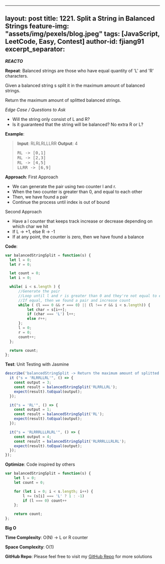 
---
layout: post
title: 1221. Split a String in Balanced Strings
feature-img: "assets/img/pexels/blog.jpeg"
tags: [JavaScript, LeetCode, Easy, Contest]
author-id: fjiang91
excerpt_separator: <!--more-->
---

***REACTO***

**Repeat**:
Balanced strings are those who have equal quantity of 'L' and 'R' characters.

Given a balanced string s split it in the maximum amount of balanced strings.

Return the maximum amount of splitted balanced strings.

*Edge Case / Questions to Ask*
* Will the string only consist of L and R?
* Is it guaranteed that the string will be balanced? No extra R or L?
<!--more-->

**Example**:
> **Input**:
> RLRLRLLLRR
> **Output**: 4
> <pre>
> RL -> [0,1]
> RL -> [2,3]
> RL -> [4,5]
> LLRR -> [6,9]
> </pre>

**Approach**:
First Approach
* We can generate the pair using two counter l and r.
* When the two counter is greater than 0, and equal to each other
* Then, we have found a pair
* Continue the process until index is out of bound

Second Approach
* Have a l counter that keeps track increase or decrease depending on which char we hit
* If L -> +1, else R -> -1
* If at any point, the counter is zero, then we have found a balance

**Code**:
```javascript
var balancedStringSplit = function(s) {
  let l = 0;
  let r = 0;

  let count = 0;
  let i = 0;

  while( i < s.length ) {
      //Generate the pair
      //Loop until l and r is greater than 0 and they're not equal to each other
      //If equal, then we found a pair and increase count
      while ( (l === 0 && r === 0) || (l !== r && i < s.length)) {
          let char = s[i++];
          if (char === 'L') l++;
          else r++;
      };
      l = 0;
      r = 0;
      count++;
  };

  return count;
};
```

**Test**: Unit Testing with Jasmine
```javascript
describe('balancedStringSplit -> Return the maximum amount of splitted balanced strings.', () => {
  it ("s = 'RLRRLLRL'", () => {
    const output = 3;
    const result = balancedStringSplit('RLRRLLRL');
    expect(result).toEqual(output);
  });

  it("s = 'RL'", () => {
    const output = 1;
    const result = balancedStringSplit('RL');
    expect(result).toEqual(output);
  });

  it("s = 'RLRRRLLLRLRL'", () => {
    const output = 4;
    const result = balancedStringSplit('RLRRRLLLRLRL');
    expect(result).toEqual(output);
  });
});
```

**Optimize**: Code inspired by others
```javascript
var balancedStringSplit = function(s) {
    let l = 0;
    let count = 0;

    for (let i = 0; i < s.length; i++) {
        l += (s[i] === 'L' ? 1 : -1)
        if (l === 0) count++
    };

    return count;
};
```
**Big O**

**Time Complexity**: O(N) -> L or R counter

**Space Complexity**: O(1)

**GitHub Repo**: Please feel free to visit my [GitHub Repo](https://github.com/fjiang91/LeetCode-Solutions) for more solutions
